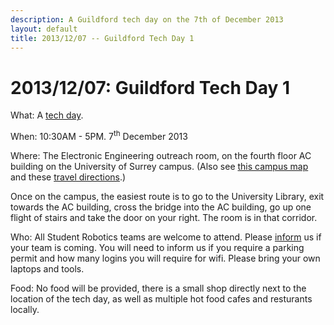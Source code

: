 ```yaml
---
description: A Guildford tech day on the 7th of December 2013
layout: default
title: 2013/12/07 -- Guildford Tech Day 1
---
```

2013/12/07: Guildford Tech Day 1
==================================

What: A [tech day](/events/tech_days).

When: 10:30AM - 5PM. 7<sup>th</sup> December 2013

Where: The Electronic Engineering outreach room, on the fourth floor AC building on the University of Surrey campus.
       (Also see [this campus map](http://www.surrey.ac.uk/files/pdf/campusmap.pdf)
       and these [travel directions](http://www.surrey.ac.uk/about/visitors/travel/).)

Once on the campus, the easiest route is to go to the University Library,
exit towards the AC building, cross the bridge into the AC building,
go up one flight of stairs and take the door on your right. The room is in that corridor.

Who: All Student Robotics teams are welcome to attend.
  Please [inform](/about/contactus) us if your team is coming. You will need to inform us if you require a parking permit and how many logins you will require for wifi.
  Please bring your own laptops and tools.

Food: No food will be provided, there is a small shop directly next to the location of the tech day, as well as multiple hot food cafes and resturants locally.
